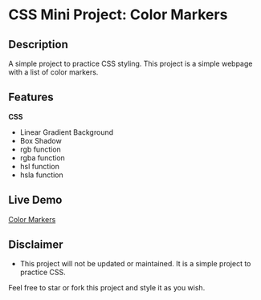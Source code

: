 # CSS Mini Project: Color Markers

## Description

A simple project to practice CSS styling. This project is a simple webpage with a list of color markers.

## Features

**CSS**

-   Linear Gradient Background
-   Box Shadow
-   rgb function
-   rgba function
-   hsl function
-   hsla function

## Live Demo

[Color Markers](https://eddking-qs.github.io/CSS-Mini_Projects-Color_Markers/)

## Disclaimer

-   This project will not be updated or maintained. It is a simple project to practice CSS.

Feel free to star or fork this project and style it as you wish.
